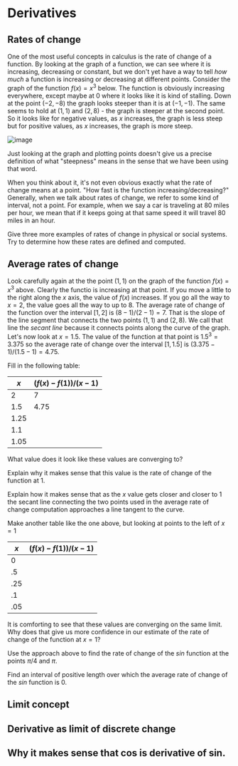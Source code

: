 # Derivatives

## Rates of change
One of the most useful concepts in calculus is the rate of change of a function.  By looking at the graph of a function, we can see where it is increasing, decreasing or constant, but we don't yet have a way to tell *how much* a function is increasing or decreasing at different points.  Consider the graph of the function $f(x) = x^3$ below. The function is obviously increasing everywhere, except maybe at $0$ where it looks like it is kind of stalling. Down at the point $(-2, -8)$ the graph looks steeper than it is at $(-1, -1)$.  The same seems to hold at $(1, 1)$ and $(2, 8)$ - the graph is steeper at the second point.  So it looks like for negative values, as $x$ increases, the graph is less steep but for positive values, as $x$ increases, the graph is more steep. 

![image](https://search-static.byjusweb.com/question-images/toppr_ext/questions/1239085_1166950_ans_d9de59e2cce140baa2cc827a40e76ebe.PNG)

Just looking at the graph and plotting points doesn't give us a precise definition of what "steepness" means in the sense that we have been using that word. 

When you think about it, it's not even obvious exactly what the rate of change means at a point. "How fast is the function increasing/decreasing?"  Generally, when we talk about rates of change, we refer to some kind of interval, not a point.  For example, when we say a car is traveling at 80 miles per hour, we mean that if it keeps going at that same speed it will travel 80 miles in an hour.

Give three more examples of rates of change in physical or social systems. Try to determine how these rates are defined and computed.

## Average rates of change

Look carefully again at the the point $(1,1)$ on the graph of the function $f(x) = x^3$ above.  Clearly the functio is increasing at that point.  If you move a little to the right along the $x$ axis, the value of $f(x)$ increases.  If you go all the way to $x = 2$, the value goes all the way to up to $8$.  The average rate of change of the function over the interval $[1,2]$ is $(8 - 1) / (2 - 1) = 7.$ That is the slope of the line segment that connects the two points $(1,1)$ and $(2,8).$  We call that line the *secant line* because it connects points along the curve of the graph.  Let's now look at $x = 1.5.$  The value of the function at that point is ${1.5}^3 = 3.375$ so the average rate of change over the interval $[1,1.5]$ is $(3.375 - 1) / (1.5 - 1) = 4.75$.

Fill in the following table:

| $x$    | ($f(x) - f(1)) / (x - 1 )$|
| -------- | ------- |
| 2        | 7   |
|1.5  | 4.75 |
| 1.25 |  |
| 1.1  |  |
| 1.05 |  |

What value does it look like these values are converging to?

Explain why it makes sense that this value is the rate of change of the function at $1$.

Explain how it makes sense that as the $x$ value gets closer and closer to $1$ the secant line connecting the two points used in the average rate of change computation approaches a line tangent to the curve.

Make another table like the one above, but looking at points to the left of $x = 1$

| $x$    | ($f(x) - f(1)) / (x - 1 )$|
| -------- | ------- |
| 0        |   |
| .5  | |
| .25 |  |
|  .1  |  |
| .05 |  |

It is comforting to see that these values are converging on the same limit.  Why does that give us more confidence in our estimate of the rate of change of the function at $x = 1$?

Use the approach above to find the rate of change of the $sin$ function at the points $\pi / 4$ and $\pi.$

Find an interval of positive length over which the average rate of change of the $sin$ function is 0.

## Limit concept

## Derivative as limit of discrete change

## Why it makes sense that cos is derivative of sin.
